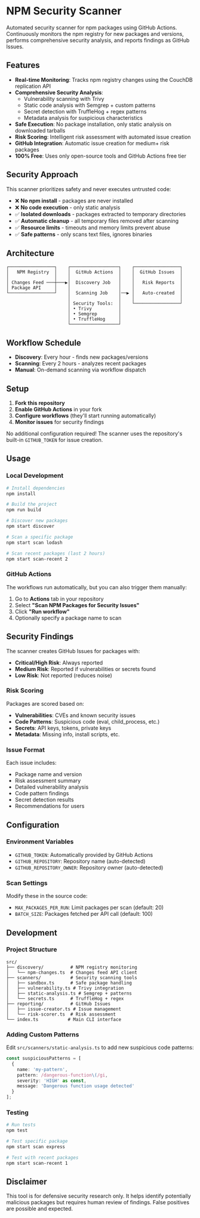# NPM Security Scanner

Automated security scanner for npm packages using GitHub Actions. Continuously monitors the npm registry for new packages and versions, performs comprehensive security analysis, and reports findings as GitHub Issues.

## Features

- **Real-time Monitoring**: Tracks npm registry changes using the CouchDB replication API
- **Comprehensive Security Analysis**:
  - Vulnerability scanning with Trivy
  - Static code analysis with Semgrep + custom patterns
  - Secret detection with TruffleHog + regex patterns
  - Metadata analysis for suspicious characteristics
- **Safe Execution**: No package installation, only static analysis on downloaded tarballs
- **Risk Scoring**: Intelligent risk assessment with automated issue creation
- **GitHub Integration**: Automatic issue creation for medium+ risk packages
- **100% Free**: Uses only open-source tools and GitHub Actions free tier

## Security Approach

This scanner prioritizes safety and never executes untrusted code:

- ❌ **No npm install** - packages are never installed
- ❌ **No code execution** - only static analysis
- ✅ **Isolated downloads** - packages extracted to temporary directories
- ✅ **Automatic cleanup** - all temporary files removed after scanning
- ✅ **Resource limits** - timeouts and memory limits prevent abuse
- ✅ **Safe patterns** - only scans text files, ignores binaries

## Architecture

```
┌─────────────────┐    ┌──────────────────┐    ┌─────────────────┐
│   NPM Registry  │    │  GitHub Actions  │    │  GitHub Issues  │
│                 │    │                  │    │                 │
│ Changes Feed ───┼───▶│  Discovery Job   │    │   Risk Reports  │
│ Package API     │    │                  │    │                 │
└─────────────────┘    │  Scanning Job    │──▶ │   Auto-created  │
                       │                  │    │                 │
                       │ Security Tools:  │    └─────────────────┘
                       │ • Trivy          │
                       │ • Semgrep        │
                       │ • TruffleHog     │
                       └──────────────────┘
```

## Workflow Schedule

- **Discovery**: Every hour - finds new packages/versions
- **Scanning**: Every 2 hours - analyzes recent packages
- **Manual**: On-demand scanning via workflow dispatch

## Setup

1. **Fork this repository**
2. **Enable GitHub Actions** in your fork
3. **Configure workflows** (they'll start running automatically)
4. **Monitor issues** for security findings

No additional configuration required! The scanner uses the repository's built-in `GITHUB_TOKEN` for issue creation.

## Usage

### Local Development

```bash
# Install dependencies
npm install

# Build the project
npm run build

# Discover new packages
npm start discover

# Scan a specific package
npm start scan lodash

# Scan recent packages (last 2 hours)
npm start scan-recent 2
```

### GitHub Actions

The workflows run automatically, but you can also trigger them manually:

1. Go to **Actions** tab in your repository
2. Select **"Scan NPM Packages for Security Issues"**
3. Click **"Run workflow"**
4. Optionally specify a package name to scan

## Security Findings

The scanner creates GitHub Issues for packages with:

- **Critical/High Risk**: Always reported
- **Medium Risk**: Reported if vulnerabilities or secrets found
- **Low Risk**: Not reported (reduces noise)

### Risk Scoring

Packages are scored based on:

- **Vulnerabilities**: CVEs and known security issues
- **Code Patterns**: Suspicious code (eval, child_process, etc.)
- **Secrets**: API keys, tokens, private keys
- **Metadata**: Missing info, install scripts, etc.

### Issue Format

Each issue includes:

- Package name and version
- Risk assessment summary
- Detailed vulnerability analysis
- Code pattern findings
- Secret detection results
- Recommendations for users

## Configuration

### Environment Variables

- `GITHUB_TOKEN`: Automatically provided by GitHub Actions
- `GITHUB_REPOSITORY`: Repository name (auto-detected)
- `GITHUB_REPOSITORY_OWNER`: Repository owner (auto-detected)

### Scan Settings

Modify these in the source code:

- `MAX_PACKAGES_PER_RUN`: Limit packages per scan (default: 20)
- `BATCH_SIZE`: Packages fetched per API call (default: 100)

## Development

### Project Structure

```
src/
├── discovery/          # NPM registry monitoring
│   └── npm-changes.ts  # Changes feed API client
├── scanners/           # Security scanning tools
│   ├── sandbox.ts      # Safe package handling
│   ├── vulnerability.ts # Trivy integration
│   ├── static-analysis.ts # Semgrep + patterns
│   └── secrets.ts      # TruffleHog + regex
├── reporting/          # GitHub Issues
│   ├── issue-creator.ts # Issue management
│   └── risk-scorer.ts  # Risk assessment
└── index.ts           # Main CLI interface
```

### Adding Custom Patterns

Edit `src/scanners/static-analysis.ts` to add new suspicious code patterns:

```typescript
const suspiciousPatterns = [
  {
    name: 'my-pattern',
    pattern: /dangerous-function\(/gi,
    severity: 'HIGH' as const,
    message: 'Dangerous function usage detected'
  }
];
```

### Testing

```bash
# Run tests
npm test

# Test specific package
npm start scan express

# Test with recent packages
npm start scan-recent 1
```

## Disclaimer

This tool is for defensive security research only. It helps identify potentially malicious packages but requires human review of findings. False positives are possible and expected.